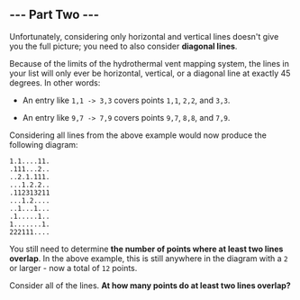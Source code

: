 ## --- Part Two ---
Unfortunately, considering only horizontal and vertical lines doesn't give you the full picture; you need to also consider **diagonal lines**.
 
Because of the limits of the hydrothermal vent mapping system, the lines in your list will only ever be horizontal, vertical, or a diagonal line at exactly 45 degrees. In other words:
 
 
- An entry like `1,1 -> 3,3` covers points `1,1`, `2,2`, and `3,3`.
 
- An entry like `9,7 -> 7,9` covers points `9,7`, `8,8`, and `7,9`.
 
 
Considering all lines from the above example would now produce the following diagram:
 

```
1.1....11.
.111...2..
..2.1.111.
...1.2.2..
.112313211
...1.2....
..1...1...
.1.....1..
1.......1.
222111....
```

 
You still need to determine **the number of points where at least two lines overlap**. In the above example, this is still anywhere in the diagram with a `2` or larger - now a total of `12` points.
 
Consider all of the lines. **At how many points do at least two lines overlap?**
 